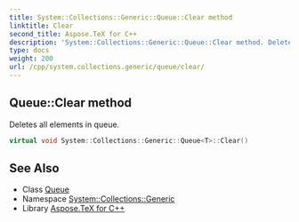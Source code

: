```yaml
---
title: System::Collections::Generic::Queue::Clear method
linktitle: Clear
second_title: Aspose.TeX for C++
description: 'System::Collections::Generic::Queue::Clear method. Deletes all elements in queue in C++.'
type: docs
weight: 200
url: /cpp/system.collections.generic/queue/clear/
---
```

## Queue::Clear method


Deletes all elements in queue.

```cpp
virtual void System::Collections::Generic::Queue<T>::Clear()
```

## See Also

* Class [Queue](../)
* Namespace [System::Collections::Generic](../../)
* Library [Aspose.TeX for C++](../../../)
